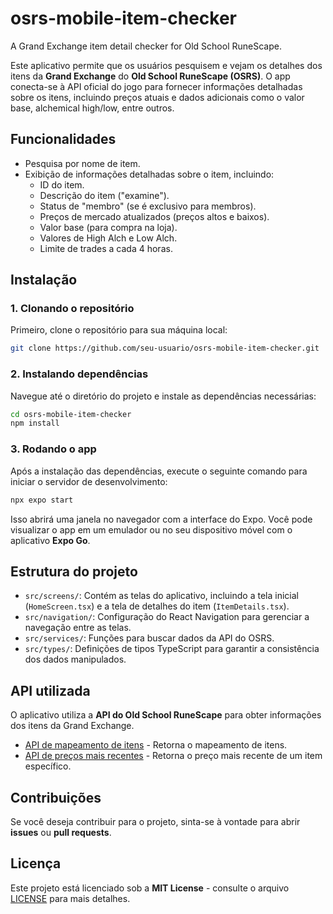 # osrs-mobile-item-checker
A Grand Exchange item detail checker for Old School RuneScape.

Este aplicativo permite que os usuários pesquisem e vejam os detalhes dos itens da **Grand Exchange** do **Old School RuneScape (OSRS)**. O app conecta-se à API oficial do jogo para fornecer informações detalhadas sobre os itens, incluindo preços atuais e dados adicionais como o valor base, alchemical high/low, entre outros.

## Funcionalidades
- Pesquisa por nome de item.
- Exibição de informações detalhadas sobre o item, incluindo:
  - ID do item.
  - Descrição do item ("examine").
  - Status de "membro" (se é exclusivo para membros).
  - Preços de mercado atualizados (preços altos e baixos).
  - Valor base (para compra na loja).
  - Valores de High Alch e Low Alch.
  - Limite de trades a cada 4 horas.

## Instalação

### 1. Clonando o repositório

Primeiro, clone o repositório para sua máquina local:

```bash
git clone https://github.com/seu-usuario/osrs-mobile-item-checker.git
```

### 2. Instalando dependências

Navegue até o diretório do projeto e instale as dependências necessárias:

```bash
cd osrs-mobile-item-checker
npm install
```

### 3. Rodando o app

Após a instalação das dependências, execute o seguinte comando para iniciar o servidor de desenvolvimento:

```bash
npx expo start
```

Isso abrirá uma janela no navegador com a interface do Expo. Você pode visualizar o app em um emulador ou no seu dispositivo móvel com o aplicativo **Expo Go**.

## Estrutura do projeto

- `src/screens/`: Contém as telas do aplicativo, incluindo a tela inicial (`HomeScreen.tsx`) e a tela de detalhes do item (`ItemDetails.tsx`).
- `src/navigation/`: Configuração do React Navigation para gerenciar a navegação entre as telas.
- `src/services/`: Funções para buscar dados da API do OSRS.
- `src/types/`: Definições de tipos TypeScript para garantir a consistência dos dados manipulados.

## API utilizada

O aplicativo utiliza a **API do Old School RuneScape** para obter informações dos itens da Grand Exchange.

- [API de mapeamento de itens](https://prices.runescape.wiki/api/v1/osrs/mapping) - Retorna o mapeamento de itens.
- [API de preços mais recentes](https://prices.runescape.wiki/api/v1/osrs/latest?id=ITEM_ID) - Retorna o preço mais recente de um item específico.

## Contribuições

Se você deseja contribuir para o projeto, sinta-se à vontade para abrir **issues** ou **pull requests**.

## Licença

Este projeto está licenciado sob a **MIT License** - consulte o arquivo [LICENSE](LICENSE) para mais detalhes.